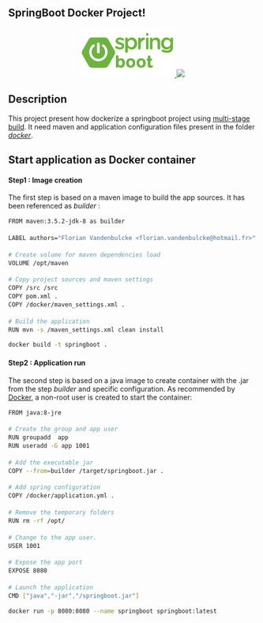 SpringBoot Docker Project!
-------------------

<p align="center">
  <a href="https://spring.io/guides/gs/spring-boot/">
    <img src="./readme/spring-boot.png" height="100"/>
  </a>
  <a href="https://www.docker.com/">
    <img src="https://www.docker.com/sites/default/files/vertical_large.png" height="100"/>
  </a>
</p>

## Description

This project present how dockerize a springboot project using <a href="https://docs.docker.com/develop/develop-images/multistage-build/">multi-stage build</a>. It need maven and application configuration files present in the folder <a href="https://github.com/fvandenbulcke/springboot/tree/master/sb-rest-api-docker/docker">*docker*</a>.


## Start application as Docker container

#### Step1 : Image creation

The first step is based on a maven image to build the app sources. It has been referenced as *builder* : 

```bash
FROM maven:3.5.2-jdk-8 as builder

LABEL authors="Florian Vandenbulcke <florian.vandenbulcke@hotmail.fr>"

# Create volume for maven dependencies load
VOLUME /opt/maven

# Copy project sources and maven settings
COPY /src /src
COPY pom.xml .
COPY /docker/maven_settings.xml .

# Build the application
RUN mvn -s /maven_settings.xml clean install
```

```bash
docker build -t springboot .
```

#### Step2 : Application run

The second step is based on a java image to create container with the .jar from the step *builder* and specific configuration.
As recommended by <a href="https://docs.docker.com/install/linux/linux-postinstall/#manage-docker-as-a-non-root-user">Docker</a>, a non-root user is created to start the container: 

```bash
FROM java:8-jre

# Create the group and app user
RUN groupadd  app
RUN useradd -G app 1001

# Add the executable jar
COPY --from=builder /target/springboot.jar .

# Add spring configuration
COPY /docker/application.yml .

# Remove the temporary folders
RUN rm -rf /opt/

# Change to the app user.
USER 1001

# Expose the app port
EXPOSE 8080

# Launch the application
CMD ["java","-jar","/springboot.jar"]
```


```bash
docker run -p 8080:8080 --name springboot springboot:latest
```
